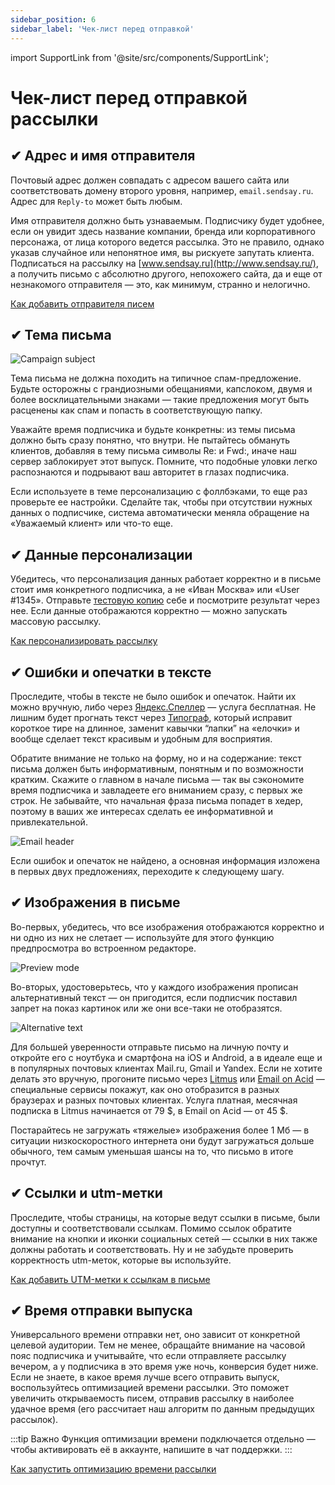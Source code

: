 ```yaml
---
sidebar_position: 6
sidebar_label: 'Чек-лист перед отправкой'
---
```


import SupportLink from '@site/src/components/SupportLink';

# Чек-лист перед отправкой рассылки

## ✔ Адрес и имя отправителя

Почтовый адрес должен совпадать с адресом вашего сайта или соответствовать домену второго уровня, например, `email.sendsay.ru`. Адрес для `Reply-to` может быть любым.

Имя отправителя должно быть узнаваемым. Подписчику будет удобнее, если он увидит здесь название компании, бренда или корпоративного персонажа, от лица которого ведется рассылка. Это не правило, однако указав случайное или непонятное имя, вы рискуете запутать клиента. Подписаться на рассылку на [www.sendsay.ru](http://www.sendsay.ru/), а получить письмо с абсолютно другого, непохожего сайта, да и еще от незнакомого отправителя — это, как минимум, странно и нелогично.

[Как добавить отправителя писем](https://docs.sendsay.ru/#1-добавьте-отправителя-писем)

## ✔ Тема письма

![Campaign subject](/img/faq\checklist/campaign-subject.jpg)

Тема письма не должна походить на типичное спам-предложение. Будьте осторожны с грандиозными обещаниями, капслоком, двумя и более восклицательными знаками — такие предложения могут быть расценены как спам и попасть в соответствующую папку.

Уважайте время подписчика и будьте конкретны: из темы письма должно быть сразу понятно, что внутри. Не пытайтесь обмануть клиентов, добавляя в тему письма символы Re: и Fwd:, иначе наш сервер заблокирует этот выпуск. Помните, что подобные уловки легко распознаются и подрывают ваш авторитет в глазах подписчика.

Если используете в теме персонализацию с фоллбэками, то еще раз проверьте ее настройки. Сделайте так, чтобы при отсутствии нужных данных о подписчике, система автоматически меняла обращение на «Уважаемый клиент» или что-то еще.

## ✔ Данные персонализации

Убедитесь, что персонализация данных работает корректно и в письме стоит имя конкретного подписчика, а не «Иван Москва» или «User #1345». Отправьте [тестовую копию](https://docs.sendsay.ru/email-campaigns/create-your-campaign/how-to-send-email-campaign#4-отправьте-себе-тестовую-копию) себе и посмотрите результат через нее. Если данные отображаются корректно — можно запускать массовую рассылку.

[Как персонализировать рассылку](https://docs.sendsay.ru/email-campaigns/personalization/how-to-personalize-campaign)

## ✔ Ошибки и опечатки в тексте

Проследите, чтобы в тексте не было ошибок и опечаток. Найти их можно вручную, либо через [Яндекс.Спеллер](https://tech.yandex.ru/speller/) — услуга бесплатная. Не лишним будет прогнать текст через [Типограф](http://www.typograf.ru/), который исправит короткое тире на длинное, заменит кавычки “лапки” на «елочки» и вообще сделает текст красивым и удобным для восприятия.

Обратите внимание не только на форму, но и на содержание: текст письма должен быть информативным, понятным и по возможности кратким. Скажите о главном в начале письма — так вы сэкономите время подписчика и завладеете его вниманием сразу, с первых же строк. Не забывайте, что начальная фраза письма попадет в хедер, поэтому в ваших же интересах сделать ее информативной и привлекательной.

![Email header](/img/faq\checklist/email-header.jpg)

Если ошибок и опечаток не найдено, а основная информация изложена в первых двух предложениях, переходите к следующему шагу.

## ✔ Изображения в письме

Во-первых, убедитесь, что все изображения отображаются корректно и ни одно из них не слетает — используйте для этого функцию предпросмотра во встроенном редакторе.

![Preview mode](/img/faq\checklist/preview-mode.jpg)

Во-вторых, удостоверьтесь, что у каждого изображения прописан альтернативный текст — он пригодится, если подписчик поставил запрет на показ картинок или же они все-таки не отобразятся.

![Alternative text](/img/faq\checklist/alternative-text.jpg)

Для большей уверенности отправьте письмо на личную почту и откройте его с ноутбука и смартфона на iOS и Android, а в идеале еще и в популярных почтовых клиентах Mail.ru, Gmail и Yandex. Если не хотите делать это вручную, прогоните письмо через [Litmus](https://litmus.com/) или [Email on Acid](https://www.emailonacid.com/) — специальные сервисы покажут, как оно отобразится в разных браузерах и разных почтовых клиентах. Услуга платная, месячная подписка в Litmus начинается от 79 $, в Email on Acid — от 45 $.

Постарайтесь не загружать «тяжелые» изображения более 1 Мб — в ситуации низкоскоростного интернета они будут загружаться дольше обычного, тем самым уменьшая шансы на то, что письмо в итоге прочтут.

## ✔ Ссылки и utm-метки

Проследите, чтобы страницы, на которые ведут ссылки в письме, были доступны и соответствовали ссылкам. Помимо ссылок обратите внимание на кнопки и иконки социальных сетей — ссылки в них также должны работать и соответствовать. Ну и не забудьте проверить корректность utm-меток, которые вы используйте.

[Как добавить UTM-метки к ссылкам в письме](https://docs.sendsay.ru/email-campaigns/settings/how-to-add-utm)

## ✔ Время отправки выпуска

Универсального времени отправки нет, оно зависит от конкретной целевой аудитории. Тем не менее, обращайте внимание на часовой пояс подписчика и учитывайте, что если отправляете рассылку вечером, а у подписчика в это время уже ночь, конверсия будет ниже. Если не знаете, в какое время лучше всего отправить выпуск, воспользуйтесь оптимизацией времени рассылки. Это поможет увеличить открываемость писем, отправив рассылку в наиболее удачное время (его рассчитает наш алгоритм по данным предыдущих рассылок).

:::tip Важно
Функция оптимизации времени подключается отдельно — чтобы активировать её в аккаунте, <SupportLink>напишите в чат поддержки</SupportLink>.
:::

[Как запустить оптимизацию времени рассылки](https://docs.sendsay.ru/email-campaigns/create-your-campaign/send-time-optimization)
